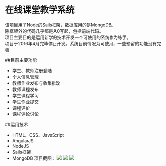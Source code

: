 # 在线课堂教学系统
该项目用了Node的Sails框架，数据库用的是MongoDB。  
除框架外的代码几乎都是从0写起，包括前端代码。  
项目主要目的是运用新学的技术开发一个可使用的系统作为练手。  
项目于2016年4月完毕停止开发。系统目前情况为可使用，一些预留的功能没有完善

##目前主要功能
- 学生、教师注册登陆  
- 个人信息管理  
- 教师作业发布与收集批改  
- 教师课程发布  
- 学生课程学习  
- 学生作业提交  
- 课程评价  
- 课程评论讨论  

##运用技术
- HTML、CSS、JavsScript
- AngularJS
- NodeJS
- Sails框架
- MongoDB
项目截图：
![](http://pdv3jjh7x.bkt.clouddn.com/class-1.png)
![](http://pdv3jjh7x.bkt.clouddn.com/class-2.png)
![](http://pdv3jjh7x.bkt.clouddn.com/class-3.png)
